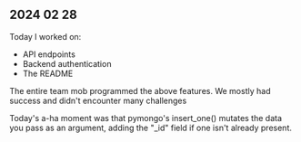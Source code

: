 ## 2024 02 28

Today I worked on:

* API endpoints
* Backend authentication
* The README

The entire team mob programmed the above features.  We mostly had success and didn't encounter many challenges

Today's a-ha moment was that pymongo's insert_one() mutates the data you pass as an argument, adding the "_id" field if one isn't already present.